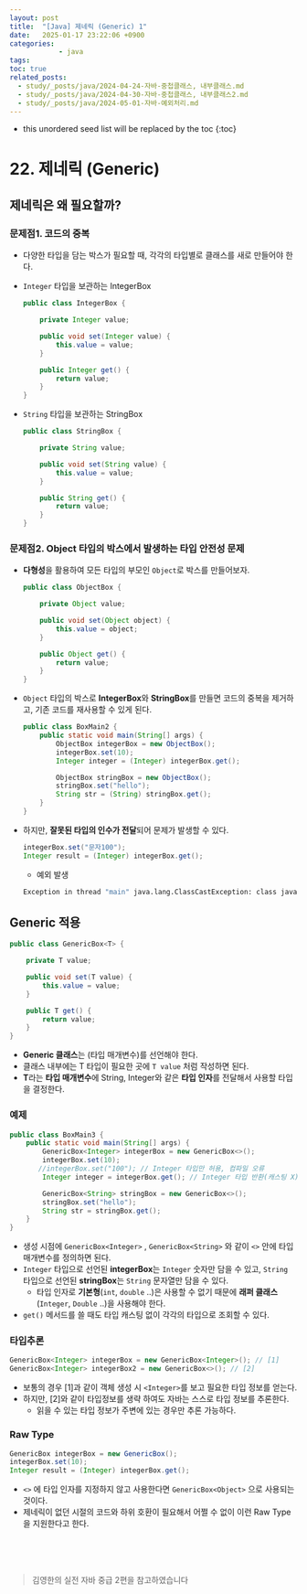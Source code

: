 ```yaml
---
layout: post
title:  "[Java] 제네릭 (Generic) 1"
date:   2025-01-17 23:22:06 +0900
categories: 
            - java
tags:          
toc: true
related_posts:
  - study/_posts/java/2024-04-24-자바-중첩클래스, 내부클래스.md
  - study/_posts/java/2024-04-30-자바-중첩클래스, 내부클래스2.md
  - study/_posts/java/2024-05-01-자바-예외처리.md
---
```

* this unordered seed list will be replaced by the toc
{:toc}

# 22. 제네릭 (Generic)

## 제네릭은 왜 필요할까?

### 문제점1. 코드의 중복 

- 다양한 타입을 담는 박스가 필요할 때, 각각의 타입별로 클래스를 새로 만들어야 한다.
- `Integer` 타입을 보관하는 IntegerBox
    
    ```java
    public class IntegerBox {
    
        private Integer value;
    
        public void set(Integer value) {
            this.value = value;
        }
    
        public Integer get() {
            return value;
        }
    }
    ```
    

- `String` 타입을 보관하는 StringBox
    
    ```java
    public class StringBox {
    
        private String value;
    
        public void set(String value) {
            this.value = value;
        }
    
        public String get() {
            return value;
        }
    }
    ```
    

### 문제점2. Object 타입의 박스에서 발생하는 타입 안전성 문제

- **다형성**을 활용하여 모든 타입의 부모인 `Object`로 박스를 만들어보자.
    
    ```java
    public class ObjectBox {
    
        private Object value;
    
        public void set(Object object) {
            this.value = object;
        }
    
        public Object get() {
            return value;
        }
    }
    ```
    

- `Object` 타입의 박스로 **IntegerBox**와 **StringBox**를 만들면 코드의 중복을 제거하고, 기존 코드를 재사용할 수 있게 된다.
    
    ```java
    public class BoxMain2 {
        public static void main(String[] args) {
            ObjectBox integerBox = new ObjectBox();
            integerBox.set(10);
            Integer integer = (Integer) integerBox.get();
    
            ObjectBox stringBox = new ObjectBox();
            stringBox.set("hello");
            String str = (String) stringBox.get();
        }
    }
    ```
    

- 하지만, **잘못된 타입의 인수가 전달**되어 문제가 발생할 수 있다.
    
    ```java
    integerBox.set("문자100");
    Integer result = (Integer) integerBox.get();
    ```
    
    - 예외 발생
    
    ```bash
    Exception in thread "main" java.lang.ClassCastException: class java.lang.String cannot be cast to class java.lang.Integer (java.lang.String and java.lang.Integer are in module java.base of loader 'bootstrap')
    ```
    

## Generic 적용

```java
public class GenericBox<T> {

    private T value;

    public void set(T value) {
        this.value = value;
    }

    public T get() {
        return value;
    }
}
```

- **Generic 클래스**는 <T> (타입 매개변수)를 선언해야 한다.
- 클래스 내부에는 T 타입이 필요한 곳에 `T value` 처럼 작성하면 된다.
- **T**라는 **타입 매개변수**에 String, Integer와 같은 **타입 인자**를 전달해서 사용할 타입을 결정한다.

### 예제

```java
public class BoxMain3 {
    public static void main(String[] args) {
        GenericBox<Integer> integerBox = new GenericBox<>();
        integerBox.set(10);
       //integerBox.set("100"); // Integer 타입만 허용, 컴파일 오류
        Integer integer = integerBox.get(); // Integer 타입 반환(캐스팅 X)

        GenericBox<String> stringBox = new GenericBox<>();
        stringBox.set("hello");
        String str = stringBox.get();
    }
}
```

- 생성 시점에 `GenericBox<Integer>` , `GenericBox<String>` 와 같이 `<>` 안에 타입 매개변수를 정의하면 된다.
- `Integer` 타입으로 선언된 **integerBox**는 `Integer` 숫자만 담을 수 있고, `String` 타입으로 선언된 **stringBox**는 `String` 문자열만 담을 수 있다.
    - 타입 인자로 **기본형**(`int`, `double` ..)은 사용할 수 없기 때문에 **래퍼 클래스**(`Integer`, `Double` ..)을 사용해야 한다.
- `get()` 메서드를 쓸 때도 타입 캐스팅 없이 각각의 타입으로 조회할 수 있다.

### 타입추론

```java
GenericBox<Integer> integerBox = new GenericBox<Integer>(); // [1]
GenericBox<Integer> integerBox2 = new GenericBox<>(); // [2]
```

- 보통의 경우 [1]과 같이 객체 생성 시 `<Integer>`를 보고 필요한 타입 정보를 얻는다.
- 하지만, [2]와 같이 타입정보를 생략 하여도 자바는 스스로 타입 정보를 추론한다.
    - 읽을 수 있는 타입 정보가 주변에 있는 경우만 추론 가능하다.

 

### Raw Type

```java
GenericBox integerBox = new GenericBox();
integerBox.set(10);
Integer result = (Integer) integerBox.get();
```

- `<>` 에 타입 인자를 지정하지 않고 사용한다면 `GenericBox<Object>` 으로 사용되는 것이다.
- 제네릭이 없던 시절의 코드와 하위 호환이 필요해서 어쩔 수 없이 이런 Raw Type을 지원한다고 한다.



  
<br>
<br>
<br>

<blockquote>김영한의 실전 자바 중급 2편을 참고하였습니다</blockquote>










  

  


